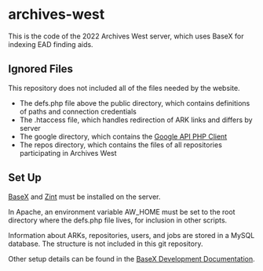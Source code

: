 # archives-west
This is the code of the 2022 Archives West server, which uses BaseX for indexing EAD finding aids.

## Ignored Files
This repository does not included all of the files needed by the website.
- The defs.php file above the public directory, which contains definitions of paths and connection credentials
- The .htaccess file, which handles redirection of ARK links and differs by server
- The google directory, which contains the [Google API PHP Client](https://github.com/googleapis/google-api-php-client)
- The repos directory, which contains the files of all repositories participating in Archives West

## Set Up
[BaseX](https://basex.org/) and [Zint](https://zint.org.uk/) must be installed on the server.

In Apache, an environment variable AW_HOME must be set to the root directory where the defs.php file lives, for inclusion in other scripts.

Information about ARKs, repositories, users, and jobs are stored in a MySQL database. The structure is not included in this git repository.

Other setup details can be found in the [BaseX Development Documentation](https://docs.google.com/document/d/1Hjj5mskZhz3TlZAsPmczKCQQ6DnsALVBOjNAhNDSWHk/edit?usp=sharing).
